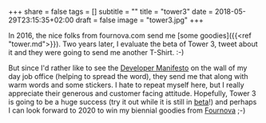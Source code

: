 +++
share = false
tags = []
subtitle = ""
title = "tower3"
date = 2018-05-29T23:15:35+02:00
draft =  false
image = "tower3.jpg"
+++

In 2016, the nice folks from fournova.com send me [some goodies]({{<ref "tower.md"\>}}). Two years later, I evaluate the beta of Tower 3, tweet about it and they were going to send me another T-Shirt. :-)

<!--more-->
But since I'd rather like to see the [Developer Manifesto][2] on the wall of my day job office (helping to spread the word), they send me that along with warm words and some stickers. I hate to repeat myself here, but I really appreciate their generous and customer facing attitude. Hopefully, Tower 3 is going to be a huge success (try it out while it is still in [beta](https://www.git-tower.com/blog/tower-public-beta-2018-whats-new/)!) and perhaps I can look forward to 2020 to win my biennial goodies from [Fournova](http://fournova.com) ;-)



[2]:	https://stuff.git-tower.com/products/the-dev-manifesto "Developer Manifesto"
